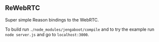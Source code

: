 ReWebRTC
---

Super simple Reason bindings to the WebRTC.

To build run `./node_modules/jengaboot/compile` and to try the example run `node server.js` and go to `localhost:3000`.
